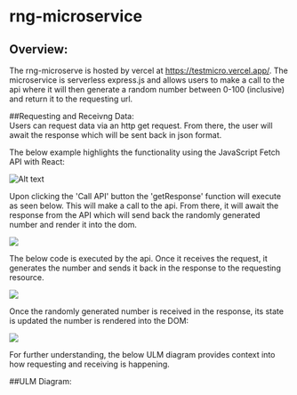 # rng-microservice<br/>

## Overview: <br/>
The rng-microserve is hosted by vercel at https://testmicro.vercel.app/. The microservice is serverless express.js and allows users to make a call to the api
where it will then generate a random number between 0-100 (inclusive) and return it to the requesting url. 

##Requesting and Receivng Data: <br/>
Users can request data via an http get request. From there, the user will await the response which will be sent back in json format. 

The below example highlights the functionality using the JavaScript Fetch API with React:

<img src="https://github.com/Wilscole/rng_microservices/blob/trunk/images/Screen%20Shot%202022-10-31%20at%205.47.53%20PM.png" alt="Alt text" title="Optional title">

Upon clicking the 'Call API' button the 'getResponse' function will execute as seen below. This will make a call to the api. From there, it will await the response from the API which will send back the randomly generated number and render it into the dom. 

<img src="https://github.com/Wilscole/rng_microservices/blob/trunk/Screen%20Shot%202022-10-31%20at%206.12.40%20PM.png">

The below code is executed by the api. Once it receives the request, it generates the number and sends it back in the response to the requesting resource. 

<img src="https://github.com/Wilscole/rng_microservices/blob/trunk/Screen%20Shot%202022-10-31%20at%206.22.50%20PM.png" >
     
Once the randomly generated number is received in the response, its state is updated the number is rendered into the DOM:

<img src="https://github.com/Wilscole/rng_microservices/blob/trunk/Screen%20Shot%202022-10-31%20at%206.14.10%20PM.png" >


For further understanding, the below ULM diagram provides context into how requesting and receiving is happening. 


##ULM Diagram: <br/>





